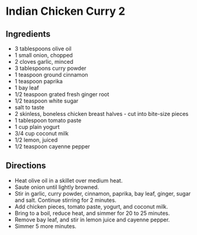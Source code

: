 # Indian Chicken Curry 2
## Ingredients
- 3 tablespoons olive oil
- 1 small onion, chopped
- 2 cloves garlic, minced
- 3 tablespoons curry powder
- 1 teaspoon ground cinnamon
- 1 teaspoon paprika
- 1 bay leaf
- 1/2 teaspoon grated fresh ginger root
- 1/2 teaspoon white sugar
- salt to taste
- 2 skinless, boneless chicken breast halves - cut into bite-size pieces
- 1 tablespoon tomato paste
- 1 cup plain yogurt
- 3/4 cup coconut milk
- 1/2 lemon, juiced
- 1/2 teaspoon cayenne pepper

## Directions
- Heat olive oil in a skillet over medium heat.
- Saute onion until lightly browned.
- Stir in garlic, curry powder, cinnamon, paprika, bay leaf, ginger, sugar and salt. Continue stirring for 2 minutes.
- Add chicken pieces, tomato paste, yogurt, and coconut milk.
- Bring to a boil, reduce heat, and simmer for 20 to 25 minutes.
- Remove bay leaf, and stir in lemon juice and cayenne pepper.
- Simmer 5 more minutes.

